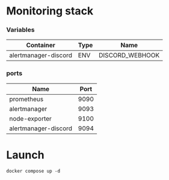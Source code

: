# Monitoring stack

### Variables

| Container            | Type | Name            |
|----------------------|------|-----------------|
| alertmanager-discord | ENV  | DISCORD_WEBHOOK |

### ports

| Name                 | Port |
|----------------------|------|
| prometheus           | 9090 |
| alertmanager         | 9093 |
| node-exporter        | 9100 |
| alertmanager-discord | 9094 |


# Launch

`docker compose up -d`

